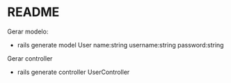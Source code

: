 # README

Gerar modelo:
 - rails generate model User name:string username:string password:string
 
 Gerar controller
 - rails generate controller UserController
 
 
